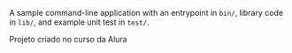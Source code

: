 A sample command-line application with an entrypoint in `bin/`, library code
in `lib/`, and example unit test in `test/`.

Projeto criado no curso da Alura